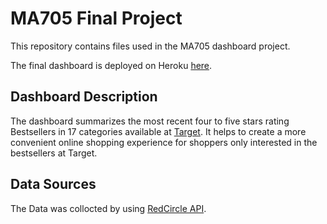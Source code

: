 # MA705 Final Project

This repository contains files used in the MA705 dashboard project.

The final dashboard is deployed on Heroku [here](https://ma705bostonuniversities.herokuapp.com).

## Dashboard Description

The dashboard summarizes the most recent four to five stars rating Bestsellers in 17 categories available at [Target](https://www.target.com/).
It helps to create a more convenient online shopping experience for shoppers only interested in the bestsellers at Target.

## Data Sources

The Data was collocted by using [RedCircle API](https://app.redcircleapi.com/playground).

